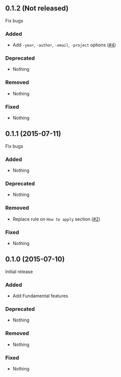 ## 0.1.2 (Not released)

Fix bugs

### Added

- Add `-year`, `-author`, `-email`, `-project` options ([#4](https://github.com/tcnksm/license/pull/4))

### Deprecated

- Nothing

### Removed

- Nothing

### Fixed

- Nothing

## 0.1.1 (2015-07-11)

Fix bugs

### Added

- Nothing

### Deprecated

- Nothing

### Removed

- Replace rule on `How to apply` section ([#2](https://github.com/tcnksm/license/pull/2))

### Fixed

- Nothing

## 0.1.0 (2015-07-10)

Initial release

### Added

- Add Fundamental features

### Deprecated

- Nothing

### Removed

- Nothing

### Fixed

- Nothing

